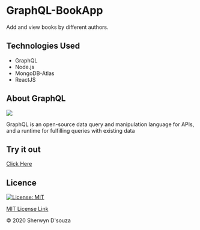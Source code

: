 # GraphQL-BookApp

Add and view books by different authors.

## Technologies Used

<ul>
  <li>GraphQL</li>
  <li>Node.js</li>
  <li>MongoDB-Atlas</li>
  <li>ReactJS</li>
</ul> 

## About GraphQL

<img src="https://miro.medium.com/max/480/1*ZvmbMEmtGR15Xj-eb3osXA.png" />

<p>GraphQL is an open-source data query and manipulation language for APIs, and a runtime for fulfilling queries with existing data</p>

## Try it out

<a href="https://sherwyn11.github.io/GraphQL-BookApp">Click Here</a>

## Licence

[![License: MIT](https://img.shields.io/badge/License-MIT-yellow.svg)](https://opensource.org/licenses/MIT)

[MIT License Link](https://github.com/sherwyn11/GraphQL-BookApp/blob/master/LICENSE)

&copy; 2020 Sherwyn D'souza 
